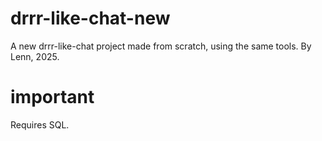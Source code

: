 # drrr-like-chat-new
A new drrr-like-chat project made from scratch, using the same tools. By Lenn, 2025.

# important
Requires SQL.
